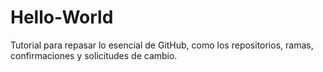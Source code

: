 # Hello-World
Tutorial para repasar lo esencial de GitHub, como los repositorios, ramas, confirmaciones y solicitudes de cambio.
